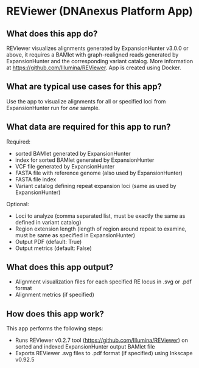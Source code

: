 # REViewer (DNAnexus Platform App)

## What does this app do?

REViewer visualizes alignments generated by ExpansionHunter v3.0.0 or above, it requires a BAMlet with graph-realigned reads generated by ExpansionHunter and the corresponding variant catalog. More information at https://github.com/Illumina/REViewer. App is created using Docker.

## What are typical use cases for this app?

Use the app to visualize alignments for all or specified loci from ExpansionHunter run for *one* sample.

## What data are required for this app to run?

Required:

- sorted BAMlet generated by ExpansionHunter
- index for sorted BAMlet generated by ExpansionHunter
- VCF file generated by ExpansionHunter
- FASTA file with reference genome (also used by ExpansionHunter)
- FASTA file index
- Variant catalog defining repeat expansion loci (same as used by ExpansionHunter)

Optional:

- Loci to analyze (comma separated list, must be exactly the same as defined in variant catalog)
- Region extension length (length of region around repeat to examine, must be same as specified in ExpansionHunter)
- Output PDF (default: True)
- Output metrics (default: False)


## What does this app output?

- Alignment visualization files for each specified RE locus in .svg or .pdf format
- Alignment metrics (if specified)

## How does this app work?

This app performs the following steps:
  - Runs REViewer v0.2.7 tool (https://github.com/Illumina/REViewer) on sorted and indexed ExpansionHunter output BAMlet file
  - Exports REViewer .svg files to .pdf format (if specified) using Inkscape v0.92.5

